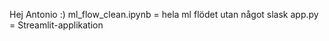 Hej Antonio :)
ml_flow_clean.ipynb = hela ml flödet utan något slask
app.py = Streamlit-applikation
